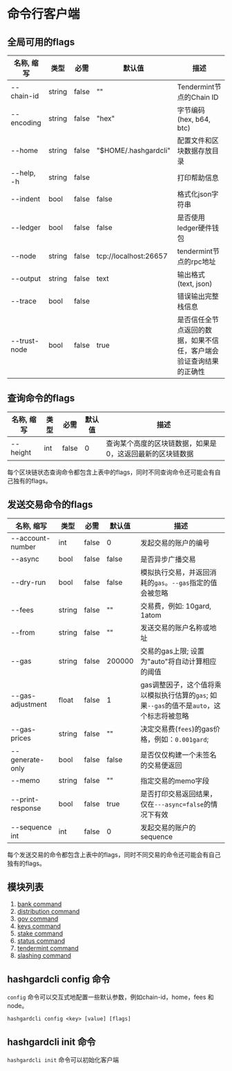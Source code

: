 # 命令行客户端

## 全局可用的flags

| 名称, 缩写       | 类型         |必需          |默认值                | 描述                                                        | 
| --------------- | ----   | -------- | --------------------- | -------------------------------------------------------------------- |
| --chain-id      | string | false    | ""                    | Tendermint节点的Chain ID |
| --encoding      | string | false    | "hex"                 | 字节编码 (hex, b64, btc) |
| --home          | string | false    | "$HOME/.hashgardcli"  | 配置文件和区块数据存放目录 |
| --help, -h      | string | false    |                       | 打印帮助信息 |
| --indent        | bool   | false    | false                 | 格式化json字符串|
| --ledger        | bool   | false    | false                 | 是否使用ledger硬件钱包 |
| --node          | string | false    | tcp://localhost:26657 | tendermint节点的rpc地址|
| --output        | string | false    | text                  | 输出格式 (text, json) |
| --trace         | bool   | false    |                       | 错误输出完整栈信息 |
| --trust-node    | bool   | false    | true                  | 是否信任全节点返回的数据，如果不信任，客户端会验证查询结果的正确性 |

## 查询命令的flags

| 名称, 缩写       | 类型         |必需          |默认值                | 描述                                                        | 
| --------------- | ----   | -------- | --------------------- | -------------------------------------------------------------------- |
| --height        | int    | false    | 0                     | 查询某个高度的区块链数据，如果是0，这返回最新的区块链数据 |

每个区块链状态查询命令都包含上表中的flags，同时不同查询命令还可能会有自己独有的flags。

## 发送交易命令的flags

| 名称, 缩写        | 类型         |必需          |默认值                | 描述                         |
| -----------------| -----  | -------- | --------------------- | ------------------------------------------------------------------- |
| --account-number | int    | false    | 0                     | 发起交易的账户的编号 |
| --async          | bool   | false    | false                 | 是否异步广播交易 |
| --dry-run        | bool   | false    | false                 | 模拟执行交易，并返回消耗的`gas`。`--gas`指定的值会被忽略 |
| --fees           | string | false    | ""                    | 交易费，例如: 10gard, 1atom |
| --from           | string | false    | ""                    | 发送交易的账户名称或地址 |
| --gas            | string | false    | 200000                | 交易的gas上限; 设置为"auto"将自动计算相应的阈值 |
| --gas-adjustment | float  | false    | 1                     | gas调整因子，这个值将乘以模拟执行估算的`gas`; 如果`--gas`的值不是`auto`，这个标志将被忽略 |
| --gas-prices     | string | false    | ""                    | 决定交易费(`fees`)的gas价格，例如：`0.001gard`; |
| --generate-only  | bool   | false    | false                 | 是否仅仅构建一个未签名的交易便返回 |
| --memo           | string | false    | ""                    | 指定交易的memo字段 |
| --print-response | bool   | false    | true                  | 是否打印交易返回结果，仅在`---async=false`的情况下有效|
| --sequence int   | int    | false    | 0                     | 发起交易的账户的sequence |

每个发送交易的命令都包含上表中的flags，同时不同交易的命令还可能会有自己独有的flags。

## 模块列表

1. [bank command](./bank/README.md)
2. [distribution command](./distribution/README.md)
3. [gov command](./gov/README.md)
4. [keys command](./keys/README.md)
5. [stake command](./stake/README.md)
6. [status command](./status/README.md)
7. [tendermint command](./tendermint/README.md)
8. [slashing command](./slashing/README.md)

## hashgardcli config 命令

`config` 命令可以交互式地配置一些默认参数，例如chain-id，home，fees 和 node。

```hashgardcli config <key> [value] [flags]``` 

## hashgardcli init 命令

`hashgardcli init` 命令可以初始化客户端